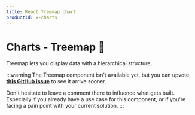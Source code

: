 ```yaml
---
title: React Treemap chart
productId: x-charts
---
```


# Charts - Treemap [<span class="plan-pro"></span>](/x/introduction/licensing/#pro-plan 'Pro plan')🚧

<p class="description">Treemap lets you display data with a hierarchical structure.</p>

:::warning
The Treemap component isn't available yet, but you can upvote [**this GitHub issue**](https://github.com/mui/mui-x/issues/7924) to see it arrive sooner.

Don't hesitate to leave a comment there to influence what gets built.
Especially if you already have a use case for this component, or if you're facing a pain point with your current solution.
:::
